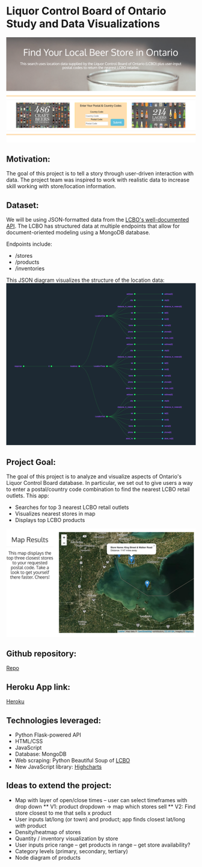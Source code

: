 # Liquor Control Board of Ontario Study and Data Visualizations

![](Images/find_store.png)

## Motivation:
The goal of this project is to tell a story through user-driven interaction with data. The project team was inspired to work with realistic data to increase skill working with store/location information.

## Dataset:

We will be using JSON-formatted data from the [LCBO's well-documented API](https://lcboapi.com/ "Liquor Control Board of Ontario"). The LCBO has structured data at multiple endpoints that allow for document-oriented modeling using a MongoDB database.

Endpoints include:
* /stores
* /products
* /inventories

This JSON diagram visualizes the structure of the location data:
![](Images/JSON_diagram.png)

## Project Goal:
The goal of this project is to analyze and visualize aspects of Ontario's Liquor Control Board database. In particular, we set out to give users a way to enter a postal/country code combination to find the nearest LCBO retail outlets. This app:

* Searches for top 3 nearest LCBO retail outlets
* Visualizes nearest stores in map
* Displays top LCBO products

![](Images/mapping.png)


## Github repository:
[Repo](https://github.com/ludanny16/Project2)

## Heroku App link:

[Heroku](https://mysterious-bayou-99069.herokuapp.com/)

## Technologies leveraged:

* Python Flask-powered API
* HTML/CSS
* JavaScript
* Database: MongoDB
* Web scraping: Python Beautiful Soup of [LCBO](http://www.lcbo.com/content/lcbo/en.html#.WpdnthPwbzI)
* New JavaScript library: [Highcharts](https://www.highcharts.com/)

## Ideas to extend the project:
* Map with layer of open/close times – user can select timeframes with drop down
** V1: product dropdown -> map which stores sell
** V2: Find store closest to me that sells x product
* User inputs lat/long (or town) and product; app finds closest lat/long *with* product
* Density/heatmap of stores
* Quantity / inventory visualization by store
* User inputs price range – get products in range – get store availability?
* Category levels (primary, secondary, tertiary)
* Node diagram of products 